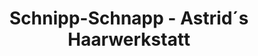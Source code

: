 ---
title: "Schnipp-Schnapp - Astrid´s Haarwerkstatt"
url: /bad-duerrheim/schnipp-schnapp-astrid-s-haarwerkstatt/
shop: Friseur
---